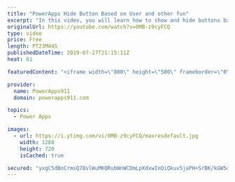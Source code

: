 ```yaml
---
title: "PowerApps Hide Button Based on User and other fun"
excerpt: "In this video, you will learn how to show and hide buttons based on the logged on user and other techniques to make your App more adaptive to the situation. We use LookUp, IsBlank, Not, User, Office 365 Groups, and more to pull this off.  For PowerApps training check out https://www.PowerApps911.com/training"
originalUrl: https://youtube.com/watch?v=0MB-z9cyFCQ
type: video
price: Free
length: PT23M44S
publishedDateTime: 2019-07-27T21:15:11Z
heat: 61

featuredContent: "<iframe width=\"800\" height=\"500\" frameborder=\"0\" src=\"https://www.youtube.com/embed/0MB-z9cyFCQ\" allow=\"accelerometer; autoplay; encrypted-media; gyroscope; picture-in-picture\" allowfullscreen></iframe>"

provider:
  name: PowerApps911
  domain: powerapps911.com

topics:
  - Power Apps

images:
  - url: https://i.ytimg.com/vi/0MB-z9cyFCQ/maxresdefault.jpg
    width: 1280
    height: 720
    isCached: true

secured: "yxgC5dBoCrmsQ78vlWuMKQRubWnWCDmLpXdxwInQiQkuv5jaPH+SrBK/kGW5de/0p4HtPVfMwbKctsc33OlQq0XPOvjy4zpU0HDuayYV5y6FBg0jQsLqq9ucwvxJXu4x4876gvKUlbi5eGnd7fe/Z7OrT0AC1UJl4RMgfSV3/N3kuruapTKeftNC68LNwqxKhE6VOHwc9a0wC0knoFmicKvZiIHEZGvA//PpNnoKSGGuOwjmtxFQibS+shhRmYN85ZlH3b+wek2NGbHD5rJ2uH2momhYjzKMbxECtG8Hld5bpCC4PDLpxMxhAGKSmfoDD7ivauyVvF81mq8QxyxRg7WOgVQoh9swycY+kSLt4TT6L4be9rARoRf7py97PhAeVenjs79/3P4JeJXGumZ5um2cdDxn0MHVmXe/FYiYItg=;PUGTQEAihiqL54qeyIX6rA=="
---
```


